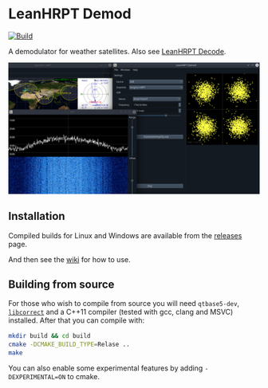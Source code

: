 # LeanHRPT Demod

[![Build](https://github.com/Xerbo/LeanHRPT-Demod/actions/workflows/build.yml/badge.svg)](https://github.com/Xerbo/LeanHRPT-Demod/actions/workflows/build.yml)

A demodulator for weather satellites. Also see [LeanHRPT Decode](https://github.com/Xerbo/LeanHRPT-Decode).

![Screenshot of LeanHRPT-Demod demodulating FengYun in realtime and outputting VCDUs](images/example.webp)

## Installation

Compiled builds for Linux and Windows are available from the [releases](https://github.com/Xerbo/LeanHRPT-Demod/releases) page.

And then see the [wiki](https://github.com/Xerbo/LeanHRPT-Demod/wiki) for how to use.

## Building from source

For those who wish to compile from source you will need `qtbase5-dev`, [`libcorrect`](https://github.com/quiet/libcorrect) and a C++11 compiler (tested with gcc, clang and MSVC) installed. After that you can compile with:

```sh
mkdir build && cd build
cmake -DCMAKE_BUILD_TYPE=Relase ..
make
```
You can also enable some experimental features by adding `-DEXPERIMENTAL=ON` to cmake.
